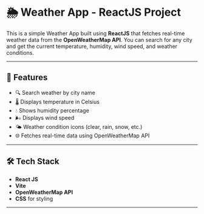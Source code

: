 # 🌦️ Weather App - ReactJS Project

This is a simple Weather App built using **ReactJS** that fetches real-time weather data from the **OpenWeatherMap API**. You can search for any city and get the current temperature, humidity, wind speed, and weather conditions.

---

## 🚀 Features

- 🔍 Search weather by city name
- 🌡️ Displays temperature in Celsius
- 💧 Shows humidity percentage
- 🌬️ Displays wind speed
- 🌤️ Weather condition icons (clear, rain, snow, etc.)
- 🌐 Fetches real-time data using OpenWeatherMap API

---

## 🛠️ Tech Stack

- **React JS**
- **Vite**
- **OpenWeatherMap API**
- **CSS** for styling

---
